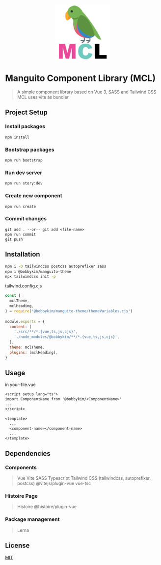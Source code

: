 <p align="center">
    <img width="180" src="public/mcl-logo-square.png" alt="MCL Logo" />
</p>

# Manguito Component Library (MCL)

> A simple component library based on Vue 3, SASS and Tailwind CSS
> MCL uses vite as bundler

## Project Setup

### Install packages

```
npm install
```

### Bootstrap packages

```
npm run bootstrap
```

### Run dev server

```
npm run story:dev
```

### Create new component

```
npm run create
```

### Commit changes

```
git add . --or-- git add <file-name>
npm run commit
git push
```

## Installation

```sh
npm i -D tailwindcss postcss autoprefixer sass
npm i @bobbykim/manguito-theme
npx tailwindcss init -p
```

tailwind.config.cjs

```cjs
const {
  mclTheme,
  mclHeading,
} = require('@bobbykim/manguito-theme/themeVariables.cjs')

module.exports = {
  content: [
    './src/**/*.{vue,ts,js,cjs}',
    './node_modules/@bobbykim/**/*.{vue,ts,js,cjs}',
  ],
  theme: mclTheme,
  plugins: [mclHeading],
}
```

## Usage

in your-file.vue

```vue
<script setup lang="ts">
import ComponentName from '@bobbykim/<ComponentName>'
...
</script>

<template>
  ...
  <component-name></component-name>
  ...
</template>
```

## Dependencies

### Components

> Vue
> Vite
> SASS
> Typescript
> Tailwind CSS (tailwindcss, autoprefixer, postcss)
> @vitejs/plugin-vue
> vue-tsc

### Histoire Page

> Histoire
> @histoire/plugin-vue

### Package management

> Lerna

## License

[MIT](http://opensource.org/licenses/MIT)
